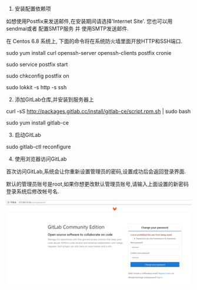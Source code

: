 1. 安装配置依赖项

如想使用Postfix来发送邮件,在安装期间请选择'Internet Site'. 您也可以用sendmai或者 配置SMTP服务 并 使用SMTP发送邮件.

在 Centos 6.8 系统上, 下面的命令将在系统防火墙里面开放HTTP和SSH端口.

sudo yum install curl openssh-server openssh-clients postfix cronie

sudo service postfix start

sudo chkconfig postfix on

sudo lokkit -s http -s ssh

2. 添加GitLab仓库,并安装到服务器上

curl -sS http://packages.gitlab.cc/install/gitlab-ce/script.rpm.sh | sudo bash

sudo yum install gitlab-ce

3. 启动GitLab

sudo gitlab-ctl reconfigure


4. 使用浏览器访问GitLab

首次访问GitLab,系统会让你重新设置管理员的密码,设置成功后会返回登录界面.

默认的管理员账号是root,如果你想更改默认管理员账号,请输入上面设置的新密码登录系统后修改帐号名.

![image](https://github.com/greatsharp/docker-gitlab/blob/master/centos/gitlab_first_login.png)
